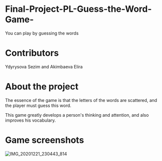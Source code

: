 # Final-Project-PL-Guess-the-Word-Game-
You can play by guessing the words
# Contributors 
Ydyrysova Sezim and Akimbaeva Elira
# About the project
The essence of the game is that the letters of the words are scattered, and the player must guess this word.

This game greatly develops a person's thinking and attention, and also improves his vocabulary.

# Game screenshots

![IMG_20201221_230443_814](https://user-images.githubusercontent.com/75837324/102802506-f6f63d00-43e0-11eb-9697-bc5035d88e57.jpg)
